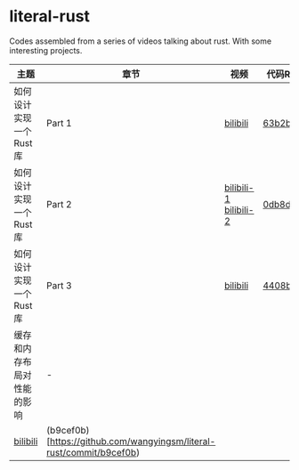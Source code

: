 # literal-rust
Codes assembled from a series of videos talking about rust. With some interesting projects.

| 主题                   | 章节   | 视频                                                     | 代码Ref                                                              |
| ---------------------- | ------ | -------------------------------------------------------- | -------------------------------------------------------------------- |
| 如何设计实现一个Rust库 | Part 1 | [bilibili](https://www.bilibili.com/video/BV1uwtteWE1U/) | [63b2b84](https://github.com/wangyingsm/literal-rust/commit/63b2b84) |
| 如何设计实现一个Rust库 | Part 2 | [bilibili-1](https://www.bilibili.com/video/BV1crxxewEhM/)<br/>[bilibili-2](https://www.bilibili.com/video/BV1rsxbezEfj/) | [0db8d16](https://github.com/wangyingsm/literal-rust/commit/0db8d16) |
| 如何设计实现一个Rust库 | Part 3 | [bilibili](https://www.bilibili.com/video/BV12kmLYjEAd/) | [4408b0e](https://github.com/wangyingsm/literal-rust/commit/4408b0e) |
| 缓存和内存布局对性能的影响 | - |
[bilibili](https://www.bilibili.com/video/BV1Koy5YTESK/) | (b9cef0b)[https://github.com/wangyingsm/literal-rust/commit/b9cef0b) |

